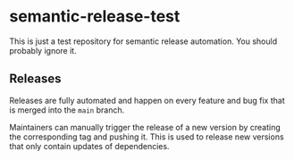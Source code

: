 # semantic-release-test

This is just a test repository for semantic release automation. You should probably ignore it.


## Releases

Releases are fully automated and happen on every feature and bug fix that is merged into the `main` branch.

Maintainers can manually trigger the release of a new version by creating the corresponding tag and pushing it. This is used to release new versions that only contain updates of dependencies.
